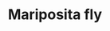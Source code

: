 ---
title: Mariposita fly
date: 
draft: false

# descripcion
description : Pulsera de plata 925 y microcubic- Chequeá el largo de la pulsera.

materials: Plata 925

color: 

dimensions: Largo 19cm regulable a 23 cm

code: 03-21-0815

type: "Pulseras"

categories: [destacados]

price: $5.320,00

price_eftvo: $4.520,00

# Images
# first image will be shown in the product page
images:
  # - image: "images/path_to_image"
  # La ubicacion de las imagenes es imagenes/Pulseras/Pulseras.Microcubic/03-21-0815-mariposita-fly
  - image: "./images/pulseras/microcubic/03-21-0815-mariposita-fly_a.jpg"
  - image: "./images/pulseras/microcubic/03-21-0815-mariposita-fly_b.jpg"
  - image: "./images/pulseras/microcubic/03-21-0815-mariposita-fly_c.jpg"
---